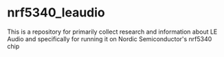 # nrf5340_leaudio
This is a repository for primarily collect research and information about LE Audio and specifically for running it on Nordic Semiconductor's nrf5340 chip
